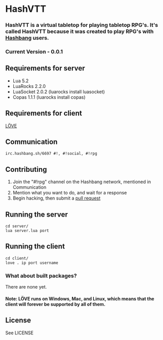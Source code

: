 HashVTT
========

### HashVTT is a virtual tabletop for playing tabletop RPG's. It's called HashVTT because it was created to play RPG's with [Hashbang](http://hashbang.sh/#!) users.

### Current Version - 0.0.1

## Requirements for server
* Lua 5.2
* LuaRocks 2.2.0
* LuaSocket 2.0.2 (luarocks install luasocket)
* Copas 1.1.1 (luarocks install copas)

## Requirements for client
[LÖVE](https://love2d.org/)

## Communication
```
irc.hashbang.sh/6697 #!, #!social, #!rpg
```

## Contributing
1. Join the "#!rpg" channel on the Hashbang network, mentioned in Communication
2. Mention what you want to do, and wait for a response
3. Begin hacking, then submit a [pull request](https://help.github.com/articles/using-pull-requests/)

## Running the server
```
cd server/
lua server.lua port
```

## Running the client
```
cd client/
love . ip port username
```

### What about built packages?
There are none yet.

#### Note: LÖVE runs on Windows, Mac, and Linux, which means that the client will forever be supported by all of them.

## License
See LICENSE

